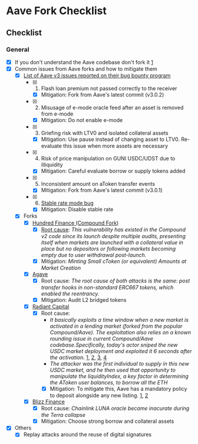 # Aave Fork Checklist

## Checklist

### General

- [x] If you don't understand the Aave codebase don't fork it [1](https://twitter.com/0xbove/status/1750103221496938953)
- [x] Common issues from Aave forks and how to mitigate them
  - [x] [List of Aave v3 issues reported on their bug bounty program](https://governance.aave.com/t/bgd-bug-bounties-proposal/13077)
    - [x] 1. Flash loan premium not passed correctly to the receiver
      - [x] Mitigation: Fork from Aave's latest commit (v3.0.2)
    - [x] 2. Misusage of e-mode oracle feed after an asset is removed from e-mode
      - [x] Mitigation: Do not enable e-mode
    - [x] 3. Griefing risk with LTV0 and isolated collateral assets
      - [x] Mitigation: Use pause instead of changing asset to LTV0. Re-evaluate this issue when more assets are necessary
    - [x] 4. Risk of price manipulation on GUNI USDC/UDST due to illiquidity
      - [x] Mitigation: Careful evaluate borrow or supply tokens added
    - [x] 5. Inconsistent amount on aToken transfer events
      - [x] Mitigation: Fork from Aave's latest commit (v3.0.1)
    - [x] 6. [Stable rate mode bug](https://governance.aave.com/t/aave-v2-v3-security-incident-04-11-2023/15335)
      - [x] Mitigation: Disable stable rate
  - [x] Forks
    - [x] [Hundred Finance (Compound Fork)](https://blog.hundred.finance/15-04-23-hundred-finance-hack-post-mortem-d895b618cf33)
      - [x] [Root cause](https://blog.hundred.finance/15-04-23-hundred-finance-hack-post-mortem-d895b618cf33): _This vulnerability has existed in the Compound v2 code since its launch despite multiple audits, presenting itself when markets are launched with a collateral value in place but no depositors or following markets becoming empty due to user withdrawal post-launch._
      - [x] Mitigation: _Minting Small cToken (or equivalent) Amounts at Market Creation_
    - [x] [Agave](https://medium.com/immunefi/a-poc-of-the-hundred-finance-heist-4121f23a098) 
      - [x] Root cause: _The root cause of both attacks is the same: post transfer hooks in non-standard ERC667 tokens, which enabled the reentrancy._
      - [x] Mitigation: Audit L2 bridged tokens
    - [x] [Radiant Capital](https://www.immunebytes.com/blog/list-of-crypto-hacks-in-the-month-of-january/)
      - [x] Root cause:
        - _It basically exploits a time window when a new market is activated in a lending market (forked from the popular Compound/Aave). The exploitation also relies on a known rounding issue in current Compound/Aave codebase.Specifically, today's actor sniped the new USDC market deployment and exploited it *6 seconds* after the activation._ [1](https://neptunemutual.com/blog/how-was-radiant-capital-exploited/), [2](https://github.com/SunWeb3Sec/DeFiHackLabs?tab=readme-ov-file#20240102-radiantcapital---loss-of-precision), [3](https://twitter.com/peckshield/status/1742334242120466580), [4](https://phalcon.blocksec.com/explorer/security-incidents)
        - _The attacker was the first individual to supply in this new USDC market, and he then used that opportunity to manipulate the liquidityIndex, a key factor in determining the AToken user balances, to borrow all the ETH_
        - [x] Mitigation: To mitigate this, Aave has a mandatory policy to deposit alongside any new listing. [1](https://twitter.com/lemiscate/status/1742343842211520646), [2](https://twitter.com/agfviggiano/status/1768589303884517714)
    - [x] [Blizz Finance](https://github.com/YAcademy-Residents/defi-fork-bugs?tab=readme-ov-file#aave)
      - [x] Root cause: _Chainlink LUNA oracle became inacurate during the Terra collapse_
      - [x] Mitigation: Choose strong borrow and collateral assets
- [x] Others
  - [x] Replay attacks around the reuse of digital signatures